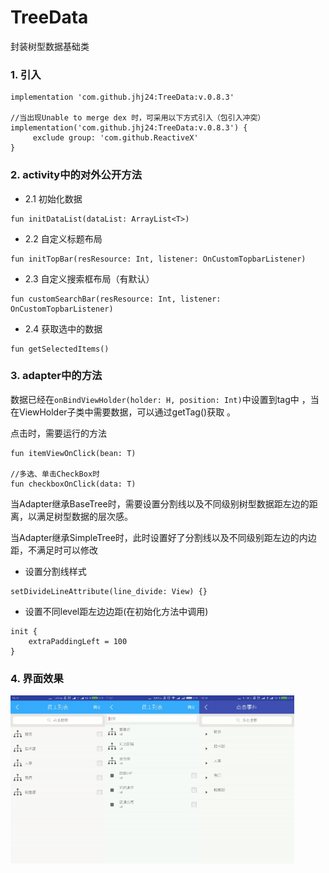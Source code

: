 # TreeData

封装树型数据基础类


### 1. 引入
```
implementation 'com.github.jhj24:TreeData:v.0.8.3'

//当出现Unable to merge dex 时，可采用以下方式引入（包引入冲突）
implementation('com.github.jhj24:TreeData:v.0.8.3') {
     exclude group: 'com.github.ReactiveX'
}

```
### 2. activity中的对外公开方法

- 2.1 初始化数据
```
fun initDataList(dataList: ArrayList<T>)
```

- 2.2 自定义标题布局
```
fun initTopBar(resResource: Int, listener: OnCustomTopbarListener)
```
- 2.3 自定义搜索框布局（有默认）
```
fun customSearchBar(resResource: Int, listener: OnCustomTopbarListener)
```
- 2.4 获取选中的数据
```
fun getSelectedItems()
```

### 3. adapter中的方法

数据已经在`onBindViewHolder(holder: H, position: Int)`中设置到tag中 ，当在ViewHolder子类中需要数据，可以通过getTag()获取 。

点击时，需要运行的方法
```
fun itemViewOnClick(bean: T)

//多选、单击CheckBox时
fun checkboxOnClick(data: T)
```

当Adapter继承BaseTree时，需要设置分割线以及不同级别树型数据距左边的距离，以满足树型数据的层次感。

当Adapter继承SimpleTree时，此时设置好了分割线以及不同级别距左边的内边距，不满足时可以修改

- 设置分割线样式
```
setDivideLineAttribute(line_divide: View) {}
```
- 设置不同level距左边边距(在初始化方法中调用)
```
init {
    extraPaddingLeft = 100
}
```
### 4. 界面效果
<img src="https://github.com/jhj24/TreeData/blob/master/app/screenshot/multi_selected.gif" width="30%" height="30%" alt=""/><img src="https://github.com/jhj24/TreeData/blob/master/app/screenshot/single_selected.gif" width="30%" height="30%" alt=""/><img src="https://github.com/jhj24/TreeData/blob/master/app/screenshot/single_clicked.gif" width="30%" height="30%" alt=""/>






